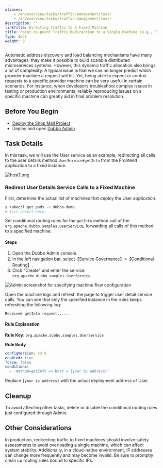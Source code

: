 ```yaml
---
aliases:
    - /en/overview/tasks/traffic-management/host/
    - /en/overview/tasks/traffic-management/host/
description: ""
linkTitle: Directing Traffic to a Fixed Machine
title: Point-to-point Traffic Redirection to a Single Machine (e.g., Troubleshooting Issues)
type: docs
weight: 9
---
```




Automatic address discovery and load balancing mechanisms have many advantages; they make it possible to build scalable distributed microservices systems. However, this dynamic traffic allocation also brings a lot of complexity. A typical issue is that we can no longer predict which provider machine a request will hit. Yet, being able to expect or control requests to a specific provider machine can be very useful in certain scenarios. For instance, when developers troubleshoot complex issues in testing or production environments, reliably reproducing issues on a specific machine can greatly aid in final problem resolution.

## Before You Begin

* [Deploy the Shop Mall Project](../#deploy-the-shop-mall-project)
* Deploy and open [Dubbo Admin](../../../reference-manual/architecture/)

## Task Details

In this task, we will use the User service as an example, redirecting all calls to the user details method `UserService#getInfo` from the Frontend application to a fixed instance.

![host1.png](/imgs/v3/tasks/host/host1.png)

### Redirect User Details Service Calls to a Fixed Machine

First, determine the actual list of machines that deploy the User application.

```sh
$ kubectl get pods -n dubbo-demo
# list result here
```

Set conditional routing rules for the `getInfo` method call of the `org.apache.dubbo.samples.UserService`, forwarding all calls of this method to a specified machine.

#### Steps
1. Open the Dubbo Admin console.
2. In the left navigation bar, select【Service Governance】>【Conditional Routing】.
3. Click "Create" and enter the service `org.apache.dubbo.samples.UserService`.

![Admin screenshot for specifying machine flow configuration](/imgs/v3/tasks/host/host_admin.png)

Open the machine logs and refresh the page to trigger user detail service calls. You can see that only the specified instance in the rules keeps refreshing the following log:
```text
Received getInfo request......
```

#### Rule Explanation

**Rule Key**: `org.apache.dubbo.samples.UserService`

**Rule Body**
```yaml
configVersion: v3.0
enabled: true
force: false
conditions:
  - 'method=getInfo => host = {your ip address}'
```

Replace `{your ip address}` with the actual deployment address of User.

## Cleanup
To avoid affecting other tasks, delete or disable the conditional routing rules just configured through Admin.

## Other Considerations
In production, redirecting traffic to fixed machines should involve safety assessments to avoid overloading a single machine, which can affect system stability. Additionally, in a cloud-native environment, IP addresses can change more frequently and may become invalid. Be sure to promptly clean up routing rules bound to specific IPs.

